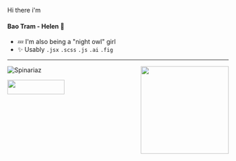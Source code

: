 


Hi there i'm <h4>Bao Tram - Helen 🍑</h4>

   -   💤 I'm also being a "night owl" girl 
   -   ✨ Usably `.jsx` `.scss` `.js` `.ai` `.fig`
***
</h3> 

<img align='right' src="https://user-images.githubusercontent.com/68039038/179959200-9da19676-48f5-4632-83da-77a8e7ee9bad.gif" width="200">

![Spinariaz](https://github-readme-stats.vercel.app/api/top-langs/?username=HelenDao1501&layout=compact&theme=radical) 

<a href="https://www.youtube.com/watch?v=dQw4w9WgXcQ"><img src="https://img.shields.io/badge/PayPal-00457C?style=for-the-badge&logo=paypal&logoColor=white" height="33" width="130" /></a>
